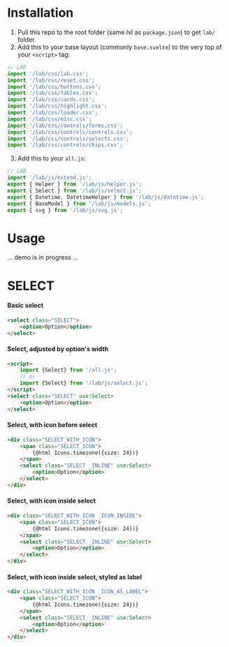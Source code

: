 # Installation

1. Pull this repo to the root folder (same lvl as `package.json`) to get `lab/` folder.
2. Add this to your base layout (commonly `base.svelte`) to the very top of your `<script>` tag:
```js
// LAB
import '/lab/css/lab.css';
import '/lab/css/reset.css';
import '/lab/css/buttons.css';
import '/lab/css/tables.css';
import '/lab/css/cards.css';
import '/lab/css/highlight.css';
import '/lab/css/loader.css';
import '/lab/css/misc.css';
import '/lab/css/controls/forms.css';
import '/lab/css/controls/controls.css';
import '/lab/css/controls/selects.css';
import '/lab/css/controls/chips.css';
```
3. Add this to your `all.js`:
```js
// LAB
import '/lab/js/extend.js';
export { Helper } from '/lab/js/helper.js';
export { Select } from '/lab/js/select.js';
export { Datetime, DatetimeHelper } from '/lab/js/datetime.js';
export { BaseModel } from '/lab/js/models.js';
export { svg } from '/lab/js/svg.js';
```

# Usage

... demo is in progress ...

# SELECT

#### Basic select
```html
<select class="SELECT">
    <option>Option</option>
</select>
```

#### Select, adjusted by option's width
```html
<script>
    import {Select} from '/all.js';
    // or
    import {Select} from '/lab/js/select.js';
</script>
<select class="SELECT" use:Select>
    <option>Option</option>
</select>
```

#### Select, with icon before select
```html
<div class="SELECT_WITH_ICON">
    <span class="SELECT_ICON">
        {@html Icons.timezone({size: 24})}
    </span>
    <select class="SELECT _INLINE" use:Select>
        <option>Option</option>
    </select>
</div>
```

#### Select, with icon inside select
```html
<div class="SELECT_WITH_ICON _ICON_INSIDE">
    <span class="SELECT_ICON">
        {@html Icons.timezone({size: 24})}
    </span>
    <select class="SELECT _INLINE" use:Select>
        <option>Option</option>
    </select>
</div>
```

#### Select, with icon inside select, styled as label
```html
<div class="SELECT_WITH_ICON _ICON_AS_LABEL">
    <span class="SELECT_ICON">
        {@html Icons.timezone({size: 24})}
    </span>
    <select class="SELECT _INLINE" use:Select>
        <option>Option</option>
    </select>
</div>
```
